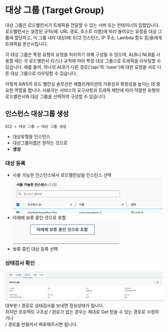 # 대상 그룹 (Target Group)

대상 그룹은 로드밸런서가 트래픽을 전달할 수 있는 서버 또는 컨테이너의 집합입니다. 로드밸런서는 설정된 규칙(예: URL 경로, 호스트 이름)에 따라 들어오는 요청을 대상 그룹에 할당하고, 이 그룹 내의 대상(예: EC2 인스턴스, IP 주소, Lambda 함수 등)들에게 트래픽을 분산시킵니다.

각 대상 그룹은 특정 유형의 요청을 처리하기 위해 구성될 수 있으며, ALB나 NLB를 사용할 때는 각 로드밸런서 리스너 규칙에 따라 특정 대상 그룹으로 트래픽을 라우팅할 수 있습니다. 예를 들어, 하나의 ALB가 다른 경로('/api'와 '/user')에 대한 요청을 서로 다른 대상 그룹으로 라우팅할 수 있습니다.

이렇게 AWS의 로드 밸런싱 솔루션은 애플리케이션의 가용성과 확장성을 높이는 데 중요한 역할을 합니다. 사용자는 서비스의 요구사항과 트래픽 패턴에 따라 적절한 유형의 로드밸런서와 대상 그룹을 선택하여 구성할 수 있습니다.

## 인스턴스 대상그룹 생성

`EC2 > 대상 그룹 > 대상 그룹 생성`

- 대상유형을 인스턴스
- 대상그룹이름은 원하는 것으로
- **생성**

### 대상 등록

- 사용 가능한 인스턴스에서 로드벨런싱될 인스턴스 선택
  ![](2024-03-29-14-28-25.png)
- 아래에 보류 중인 것으로 포함
  ![](2024-03-29-14-28-43.png)
- 보류 중인 대상 등록 선택

### 상태검사 확인

![](2024-03-29-14-29-28.png)
대부분 \/ 경로로 상태검사를 보내면 정상상태가 됩니다.  
하지만 프로젝트 구조상 \/ 경로가 없는 경우는 제대로 Get 받을 수 있는 경로로 수정하거나  
\/ 경로를 만들어서 배포해주시면 됩니다.
